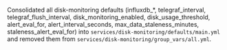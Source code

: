 Consolidated all disk-monitoring defaults (influxdb_*, telegraf_interval, telegraf_flush_interval, disk_monitoring_enabled, disk_usage_threshold, alert_eval_for, alert_interval_seconds, max_data_staleness_minutes, staleness_alert_eval_for) into `services/disk-monitoring/defaults/main.yml` and removed them from `services/disk-monitoring/group_vars/all.yml`.